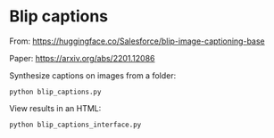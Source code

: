 # Blip captions

From: https://huggingface.co/Salesforce/blip-image-captioning-base

Paper: https://arxiv.org/abs/2201.12086


Synthesize captions on images from a folder:
```
python blip_captions.py
```


View results in an HTML:
```
python blip_captions_interface.py
```